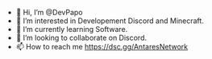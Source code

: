 - 👋 Hi, I’m @DevPapo
- 👀 I’m interested in Developement Discord and Minecraft.
- 🌱 I’m currently learning Software.
- 💞️ I’m looking to collaborate on Discord. 
- 📫 How to reach me https://dsc.gg/AntaresNetwork

<!---
DevPapo/DevPapo is a ✨ special ✨ repository because its `README.md` (this file) appears on your GitHub profile.
You can click the Preview link to take a look at your changes.
--->
